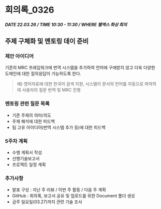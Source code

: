 # 회의록_0326

##### DATE 22.03.26 / TIME 10:30 - 11:30 / WHERE 웹엑스 화상 회의

## 주제 구체화 및 멘토링 데이 준비

### 제안 아이디어

기존의 MRC 프레임워크에 번역 시스템을 추가하여 언어에 구애받지 않고 더욱 다양한 도메인에 대한 질의응답이 가능하도록 한다.

> 예) 영어자료에 대한 한국어 검색 지원, 시스템이 문서의 언어를 자동으로 파악하여 사용자의 질문 번역 및 MRC 진행

### 멘토링 관련 질문 목록

- 기존 주제의 의미/의도
- 주제 해석에 대한 피드백
- 팀 고유 아이디어(번역 시스템 추가 등)에 대한 피드백

### 5주차 계획

- 수행 계획서 작성
- 선행기술보고서
- 프로젝트 일정 계획

### 추가사항

- 발표 구성 : 지난 주 리뷰 / 이번 주 활동 / 다음 주 계획 
- GitHub : 회의록, 보고서 공유 및 업로드를 위한 Document 폴더 생성 
- 금주 일요일(03.27)까지 관련 기술 조사
